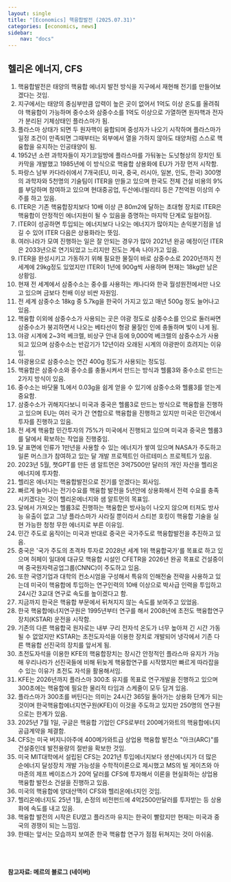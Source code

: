 ```yaml
---
layout: single
title: "[Economics] 핵융합발전 (2025.07.31)"
categories: [economics, news]
sidebar:
    nav: "docs"
---
```


## 헬리온 에너지, CFS
1. 핵융합발전은 태양의 핵융합 에너지 발전 방식을 지구에서 재현해 전기를 만들어보겠다는 것임.
1. 지구에서는 태양의 중심부만큼 압력이 높은 곳이 없어서 1억도 이상 온도를 올려줘야 핵융합이 가능하며 중수소와 삼중수소를 1억도 이상으로 가열하면 원자핵과 전자가 분리된 기체상태인 플라스마가 됨.
1. 플라스마 상태가 되면 두 원자핵이 융합되며 중성자가 나오기 시작하며 플라스마가 일정 조건이 만족되면 그때부터는 외부에서 열을 가하지 않아도 태양처럼 스스로 핵융합을 유지하는 인공태양이 됨.
1. 1952년 소련 과학자들이 자기코일방에 플라스마를 가둬놓는 도넛형상의 장치인 토카막을 개발했고 1985년에 이 방식으로 핵융합 상용화에 EU가 가장 먼저 시작함.
1. 파랑스 남부 카다라쉬에서 7개국(EU, 미국, 중국, 러시아, 일본, 인도, 한국) 300명의 과학자와 5천명의 기술팀이 ITER을 만들고 있으며 한국도 전체 건설 비용의 9%를 부담하며 참여하고 있으며 현대중공업, 두산에너빌리티 등은 7천억원 이상의 수주를 하고 있음.
1. ITER은 기존 핵융합장치보다 10배 이상 큰 80m2에 달하는 초대형 장치로 ITER은 핵융합이 안정적인 에너지원이 될 수 있음을 증명하는 마지막 단계로 일컬어짐.
1. ITER이 성공하면 투입되는 에너지보다 나오는 에너지가 많아지는 손익분기점을 넘길 수 있어 ITER 다음은 상용화라는 뜻임.
1. 여러나라가 모여 진행하는 일은 잘 안되는 경우가 많아 2021년 완공 예정이던 ITER은 2033년으로 연기되었고 느리지만 진도는 계속 나아가고 있음.
1. ITER을 완성시키고 가동하기 위해 필요한 물질이 바로 삼중수소로 2020년까지 전 세계에 29kg정도 있었지만 ITER이 1년에 900g씩 사용하며 현재는 18kg만 남은 상황임.
1. 현재 전 세계에서 삼중수소는 중수를 사용하는 캐나다와 한국 월성원전에서만 나오고 있으며 금보다 천배 이상 비싼 자원임.
1. 전 세계 삼중수소 18kg 중 5.7kg을 한국이 가지고 있고 매년 500g 정도 늘어나고 있음.
1. 핵융합 이외에 삼중수소가 사용되는 곳은 야광 정도로 삼중수소를 인으로 둘러싸면 삼중수소가 붕괴하면서 나오는 베타선이 형광 물질인 인에 충돌하며 빛이 나게 됨.
1. 야광 시계에 2~3억 베크렐, 비상구 안내 등에 9,000억 베크렐의 삼중수소가 사용되고 있으며 삼중수소는 반감기가 12년이라 오래된 시계의 야광판이 흐려지는 이유임.
1. 야광용으로 삼중수소는 연간 400g 정도가 사용되는 정도임.
1. 핵융합은 삼중수소와 중수소를 충돌시켜서 만드는 방식과 헬륨3와 중수소로 만드는 2가지 방식이 있음.
1. 중수소는 바닷물 1L에서 0.03g을 쉽게 얻을 수 있기에 삼중수소와 헬륨3를 얻는게 중요함.
1. 삼중수소가 귀해지다보니 미국과 중국은 헬륨3로 만드는 방식으로 핵융합을 진행하고 있으며 EU는 여러 국가 간 연합으로 핵융합을 진행하고 있지만 미국은 민간에서 투자를 진행하고 있음.
1. 전 세계 핵융합 민간투자의 75%가 미국에서 진행되고 있으며 미국과 중국은 헬륨3를 달에서 확보하는 작업을 진행중임.
1. 달 표면에 인류가 1만년을 사용할 수 있는 에너지가 쌓여 있으며 NASA가 주도하고 일론 머스크가 참여하고 있는 달 개발 프로젝트인 아르테미스 프로젝트가 있음.
1. 2023년 5월, 챗GPT를 만든 샘 알트먼은 3억7500만 달러의 개인 자산을 헬리온 에너지에 투자함.
1. 헬리온 에너지는 핵융합발전으로 전기를 얻겠다는 회사임.
1. 빠르게 늘어나는 전기수요를 핵융합 발전을 5년안에 상용화해서 전력 수요를 충족시키겠다는 것이 헬리온에너지와 샘 알트먼의 목표임.
1. 달에서 가져오는 헬륨3로 진행하는 핵융합은 방사능이 나오지 않으며 터져도 방사능 유출이 없고 그냥 플라스마가 사라질 뿐이라서 스티븐 호킹이 핵융합 기술을 실현 가능한 청청 무한 에너지로 부른 이유임.
1. 민간 주도로 움직이는 미국과 반대로 중국은 국가주도로 핵융합발전을 추진하고 있음.
1. 중국은 '국가 주도의 초격차 투자로 2028년 세계 1위 핵융합국가'를 목표로 하고 있으며 허페이 일대에 대규모 핵융합 시설인 CFETR을 2026년 완공 목표로 건설중이며 중국원자력공업그룹(CNNC)이 주도하고 있음.
1. 또한 국영기업과 대학의 컨소시엄을 구성해서 특유의 인해전술 전략을 사용하고 있는데 미국이 핵융합에 투입하는 연구인력의 10배 이상으로 박사급 인력을 투입하고 24시간 3교대 연구로 속도를 높이겠다고 함.
1. 지금까지 한국은 핵융합 부문에서 뒤쳐지지 않는 속도를 보여주고 있었음.
1. 한국 핵융합에너지연구원은 1995년부터 연구를 해서 2008년에 초전도 핵융합연구장치(KSTAR) 운전을 시작함.
1. 기존의 다른 핵융합국 원자로는 내부 구리 전자석 온도가 너무 높아져 긴 시간 가동될 수 없었지만 KSTAR는 초전도자석을 이용한 장치로 개발되어 냉각에서 기존 다른 핵융합 선진국의 장치를 앞서게 됨.
1. 초전도자석을 이용한 KFE의 핵융합장치는 장시간 안정적인 플라스마 유지가 가능해 우리나라가 선진국들에 비해 뒤늦게 핵융합연구를 시작했지만 빠르게 따라잡을 수 있는 이유가 초전도 자석을 활용해서임.
1. KFE는 2026년까지 플라스마 300초 유지를 목표로 연구개발을 진행하고 있으며 300초에는 핵융합에 필요한 물리적 타임과 스케줄이 모두 담겨 있음.
1. 플라스마가 300초를 버틴다는 의미는 24시간 365일 돌아가는 상용화 단계가 되는 것이며 한국핵융합에너지연구원(KFE)이 이것을 주도하고 있지만 250명의 연구원으로는 한계가 있음.
1. 2025년 7월 1일, 구글은 핵융합 기업인 CFS로부터 200메가와트의 핵융합에너지 공급계약을 체결함.
1. CFS는 미국 버지니아주에 400메가와트급 상업용 핵융합 발전소 "아크(ARC)"를 건설중인데 발전용량의 절반을 확보한 것임.
1. 미국 MIT대학에서 설립된 CFS는 2021년 투입에너지보다 생산에너지가 더 많은 순에너지 달성장치 개발 가능성을 수학적이론으로 제시했고 MS의 빌 게이츠와 아마존의 제프 베이조스가 20억 달러를 CFS에 투자해서 이론을 현실화하는 상업용 핵융합 발전소 건설을 진행하고 있음.
1. 미국의 핵융합에 양대산맥이 CFS와 헬리온에너지인 것임.
1. 헬리온에너지도 25년 1월, 손정의 비전펀드에 4억2500만달러를 투자받는 등 상용화에 속도를 내고 있음.
1. 핵융합 발전의 시작은 EU였고 플라즈마 유지는 한국이 빨랐지만 현재는 미국과 중국의 경쟁이 되는 느낌임.
1. 한때는 앞서는 모습까지 보여준 한국 핵융합 연구가 점점 뒤쳐지는 것이 아쉬움.


<br/>
<br/>

#### 참고자료: 메르의 블로그 (네이버)